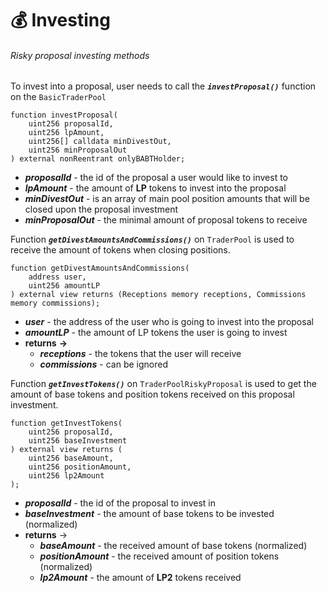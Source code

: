 # 💰 Investing

###### Risky proposal investing methods

To invest into a proposal, user needs to call the ***`investProposal()`*** function on the `BasicTraderPool`

```solidity
function investProposal(
    uint256 proposalId,
    uint256 lpAmount,
    uint256[] calldata minDivestOut,
    uint256 minProposalOut
) external nonReentrant onlyBABTHolder;
```

- ***proposalId*** - the id of the proposal a user would like to invest to
- ***lpAmount*** - the amount of **LP** tokens to invest into the proposal
- ***minDivestOut*** - is an array of main pool position amounts that will be closed upon the proposal investment
- ***minProposalOut*** - the minimal amount of proposal tokens to receive

Function ***`getDivestAmountsAndCommissions()`*** on `TraderPool` is used to receive the amount of tokens when closing positions.

```solidity
function getDivestAmountsAndCommissions(
    address user,
    uint256 amountLP
) external view returns (Receptions memory receptions, Commissions memory commissions);
```

- ***user*** - the address of the user who is going to invest into the proposal
- ***amountLP*** - the amount of LP tokens the user is going to invest
- **returns** **->**
  - ***receptions***  - the tokens that the user will receive
  - ***commissions*** - can be ignored

Function ***`getInvestTokens()`*** on `TraderPoolRiskyProposal` is used to get the amount of base tokens and position tokens received on this proposal investment.

```solidity
function getInvestTokens(
    uint256 proposalId,
    uint256 baseInvestment
) external view returns (
    uint256 baseAmount,
    uint256 positionAmount, 
    uint256 lp2Amount
);
```

- ***proposalId*** - the id of the proposal to invest in
- ***baseInvestment*** - the amount of base tokens to be invested (normalized)
- **returns** ->
  - ***baseAmount*** -  the received amount of base tokens (normalized)
  - ***positionAmount*** - the received amount of position tokens (normalized)
  - ***lp2Amount*** - the amount of **LP2** tokens received

